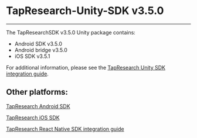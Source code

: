 # TapResearch-Unity-SDK v3.5.0
---

The TapResearchSDK v3.5.0 Unity package contains:
* Android SDK v3.5.0
* Android bridge v3.5.0
* iOS SDK v3.5.1

For additional information, please see the [TapResearch Unity SDK integration guide](https://supply-docs.tapresearch.com/docs/unity-integration).

## Other platforms:

[TapResearch Android SDK](https://supply-docs.tapresearch.com/docs/android-integration)  

[TapResearch iOS SDK](https://supply-docs.tapresearch.com/docs/ios-integration)  

[TapResearch React Native SDK integration guide](https://supply-docs.tapresearch.com/docs/react-integration)
